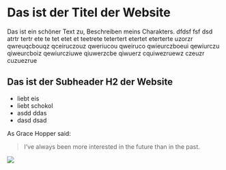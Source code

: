 # Das ist der Titel der Website
Das ist ein schöner Text zu, Beschreiben meins Charakters. dfdsf fsf dsd atrtr tertr ete te tet etet et  teetrete tetertert etertet eterterte uzorzr qwreuqcbouqz qceiruczouz qweriucou qweiruco qwieurczboeui qewiurczu qiweurcboiz qewiurcziuwe qiuwerzcbe qiwuerz cquiwezruewz czeuzr cuzuezrue
## Das ist der Subheader H2 der Website
* liebt eis
* liebt schokol
* asdd ddas
* dasd dsad

As Grace Hopper said:
> I’ve always been more interested
> in the future than in the past.

<img src="https://www.wago.com/de/download/public/default_opengraph_image/WAGO_Logo_fb_1000x1000.png"/>

